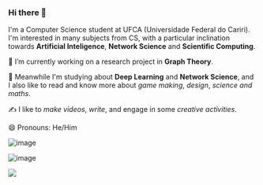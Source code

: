 ### Hi there 👋

I'm a Computer Science student at UFCA (Universidade Federal do Cariri). I'm interested in many subjects from CS, with a particular inclination towards **Artificial Inteligence**, **Network Science** and **Scientific Computing**.

🔭 I’m currently working on a research project in **Graph Theory**.

🌱 Meanwhile I'm studying about **Deep Learning** and **Network Science**, and I also like to read and know more about *game making*, *design*, *science and maths*.

✍️ I like to *make videos*, *write*, and engage in some *creative activities*.

😄 Pronouns: He/Him

![image](https://github-readme-stats.vercel.app/api?username=csamuelsm)

![image](https://github-readme-stats.vercel.app/api/top-langs/?username=csamuelsm)

![](https://komarev.com/ghpvc/?username=csamuelsm)

<!--
**csamuelsm/csamuelsm** is a ✨ _special_ ✨ repository because its `README.md` (this file) appears on your GitHub profile.

Here are some ideas to get you started:

- 🔭 I’m currently working on ...
- 🌱 I’m currently learning ...
- 👯 I’m looking to collaborate on ...
- 🤔 I’m looking for help with ...
- 💬 Ask me about ...
- 📫 How to reach me: ...
- 😄 Pronouns: ...
- ⚡ Fun fact: ...
-->
